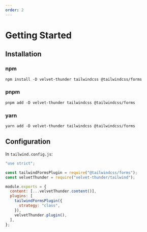 ```yaml
---
order: 2
---
```


# Getting Started

## Installation

### npm

```shell
npm install -D velvet-thunder tailwindcss @tailwindcss/forms
```

### pnpm

```shell
pnpm add -D velvet-thunder tailwindcss @tailwindcss/forms
```

### yarn

```shell
yarn add -D velvet-thunder tailwindcss @tailwindcss/forms
```

## Configuration

In `tailwind.config.js`:

```js
"use strict";

const tailwindFormsPlugin = require("@tailwindcss/forms");
const velvetThunder = require("velvet-thunder/tailwind");

module.exports = {
  content: [...velvetThunder.content()],
  plugins: [
    tailwindFormsPlugin({
      strategy: "class",
    }),
    velvetThunder.plugin(),
  ],
};
```
